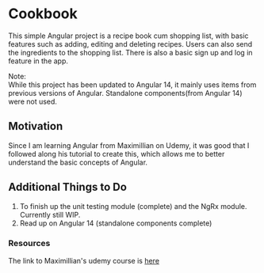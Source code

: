 # Cookbook

This simple Angular project is a recipe book cum shopping list, with basic features such as adding, editing and deleting recipes. Users can also send the ingredients to the shopping list. There is also a basic sign up and log in feature in the app.

Note: \
While this project has been updated to Angular 14, it mainly uses items from previous versions of Angular. Standalone components(from Angular 14) were not used.

## Motivation

Since I am learning Angular from Maximillian on Udemy, it was good that I followed along his tutorial to create this, which allows me to better understand the basic concepts of Angular.

## Additional Things to Do

1. To finish up the unit testing module (complete) and the NgRx module. Currently still WIP.
2. Read up on Angular 14 (standalone components complete)

### Resources

The link to Maximillian's udemy course is [here](https://www.udemy.com/course/the-complete-guide-to-angular-2/)
